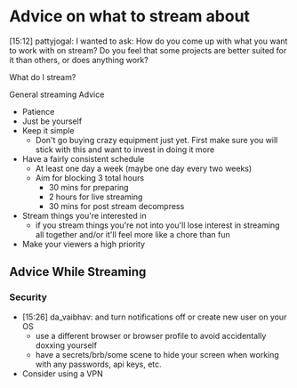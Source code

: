# Advice on what to stream about

[15:12] pattyjogal: I wanted to ask: How do you come up with what you want to work with on stream? Do you feel that some projects are better suited for it than others, or does anything work?

What do I stream?

General streaming Advice

- Patience
- Just be yourself
- Keep it simple
  - Don't go buying crazy equipment just yet. First make sure you will stick with this and want to invest in doing it more
- Have a fairly consistent schedule
  - At least one day a week (maybe one day every two weeks)
  - Aim for blocking 3 total hours
    - 30 mins for preparing
    - 2 hours for live streaming
    - 30 mins for post stream decompress
- Stream things you're interested in
  -  if you stream things you're not into you'll lose interest in streaming all together and/or it'll feel more like a chore than fun
- Make your viewers a high priority

## Advice While Streaming

### Security
  - [15:26] da_vaibhav: and turn notifications off or create new user on your OS
    - use a different browser or browser profile to avoid accidentally doxxing yourself
    - have a secrets/brb/some scene to hide your screen when working with any passwords, api keys, etc.
  - Consider using a VPN

